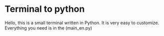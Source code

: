 # Terminal to python
Hello, this is a small terminal written in Python.
It is very easy to customize.
Everything you need is in the (main_en.py)